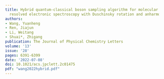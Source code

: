 ```yaml
---
title: Hybrid quantum-classical boson sampling algorithm for molecular vibrationally
  resolved electronic spectroscopy with Duschinsky rotation and anharmonicity
authors:
- Wang, Yuanheng
- Ren, Jiajun
- Li, Weitang
- Shuai*, Zhigang
publication: The Journal of Physical Chemistry Letters
volume: '13'
issue: '28'
pages: 6391-6399
date: '2022-07-08'
doi: 10.1021/acs.jpclett.2c01475
pdf: "wang2022hybrid.pdf"
---
```

